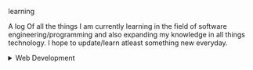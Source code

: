 learning

A log Of all the things I am currently learning in the field of software engineering/programming and also expanding my knowledge in all things technology. I hope to update/learn atleast something new everyday.

<details>
<summary>Web Development</summary>
| Resource  | Progress |
| ------------- | ------------- |
| [The Odin Project: Introduction]https://www.theodinproject.com/lessons/foundations-how-this-course-will-work  | ✓ |
| [The Odin Project: Prerequisites]https://www.theodinproject.com/lessons/foundations-computer-basics  | ✓ |
| [The Odin Project: Git Basics] https://www.theodinproject.com/lessons/foundations-introduction-to-git | ✓ |
| [The Odin Project: HTML Foundations] https://www.theodinproject.com/lessons/foundations-introduction-to-html-and-css | ✓ |
| [The Odin Project: CSS Foundations] https://www.theodinproject.com/lessons/foundations-intro-to-css | ✓ |
| [The Odin Project: Flexbox] https://www.theodinproject.com/lessons/foundations-introduction-to-flexbox | ✓ |
| [The ODin Project: JavaScript Basics] https://www.theodinproject.com/lessons/foundations-fundamentals-part-1 | ✓ |
|[The Odin Project: Conclusion] https://www.theodinproject.com/lessons/foundations-choose-your-path-forward | ✓ |
</details>
